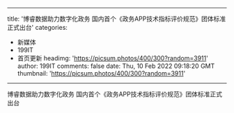 
---
title: '博睿数据助力数字化政务 国内首个《政务APP技术指标评价规范》团体标准正式出台'
categories: 
 - 新媒体
 - 199IT
 - 首页更新
headimg: 'https://picsum.photos/400/300?random=3911'
author: 199IT
comments: false
date: Thu, 10 Feb 2022 09:18:20 GMT
thumbnail: 'https://picsum.photos/400/300?random=3911'
---

<div>   
博睿数据助力数字化政务 国内首个《政务APP技术指标评价规范》团体标准正式出台  
</div>
            